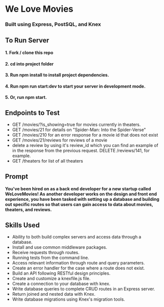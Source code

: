 # We Love Movies 
### Built using Express, PostSQL, and Knex

## To Run Server
#### 1. Fork / clone this repo
#### 2. cd into project folder
#### 3. Run npm install to install project dependencies.
#### 4. Run npm run start:dev to start your server in development mode.
#### 5. Or, run npm start.

## Endpoints to Test
* GET /movies/?is_showing=true for movies currently in theaters.
* GET /movies/21 for details on "Spider-Man: Into the Spider-Verse"
* GET /movies/210 for an error response for a movie id that does not exist
* GET /movies/21/reviews for reviews of a movie
* delete a review by using it's review_id which you can find an example of in the response from the previous request. DELETE /reviews/141, for example.
* GET /theaters for list of all theaters

## Prompt
#### You've been hired on as a back end developer for a new startup called WeLoveMovies! As another developer works on the design and front end experience, you have been tasked with setting up a database and building out specific routes so that users can gain access to data about movies, theaters, and reviews.

## Skills Used
* Ability to both build complex servers and access data through a database.
* Install and use common middleware packages.
* Receive requests through routes.
* Running tests from the command line.
* Access relevant information through route and query parameters.
* Create an error handler for the case where a route does not exist.
* Build an API following RESTful design principles.
* Create and customize a knexfile.js file.
* Create a connection to your database with knex.
* Write database queries to complete CRUD routes in an Express server.
* Return joined and nested data with Knex.
* Write database migrations using Knex's migration tools.

